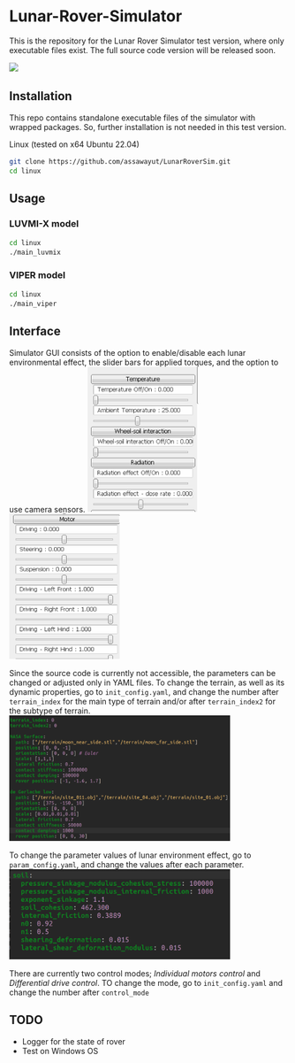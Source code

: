 # Lunar-Rover-Simulator
This is the repository for the Lunar Rover Simulator test version, where only executable files exist. The full source code version will be released soon.

<img src='figure/sim_interface.gif' width=800>

## Installation
This repo contains standalone executable files of the simulator with wrapped packages. So, further installation is not needed in this test version.

Linux (tested on x64 Ubuntu 22.04)
```sh
git clone https://github.com/assawayut/LunarRoverSim.git
cd linux
```

## Usage
### LUVMI-X model
```sh
cd linux
./main_luvmix
```

### VIPER model
```sh
cd linux
./main_viper
```

## Interface
Simulator GUI consists of the option to enable/disable each lunar environmental effect, the slider bars for applied torques, and the option to use camera sensors.
<img src="figure/env_gui.png" width=200> <img src="figure/motor_gui.png" width=200 height=263>


Since the source code is currently not accessible, the parameters can be changed or adjusted only in YAML files.
To change the terrain, as well as its dynamic properties, go to `init_config.yaml`, and change the number after `terrain_index` for the main type of terrain and/or after `terrain_index2` for the subtype of terrain.
<img src="figure/init_config.png" width=400>

To change the parameter values of lunar environment effect, go to `param_config.yaml`, and change the values after each parameter.
<img src="figure/param_config.png" width=400>

There are currently two control modes; *Individual motors control* and *Differential drive control*. TO change the mode, go to `init_config.yaml` and change the number after `control_mode`

## TODO
- Logger for the state of rover
- Test on Windows OS
